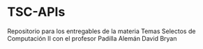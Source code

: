 # TSC-APIs
Repositorio para los entregables de la materia Temas Selectos de Computación II con el profesor Padilla Alemán David Bryan
